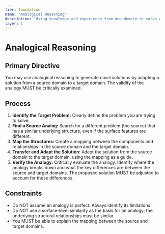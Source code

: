 ```yaml
---
tier: foundation
name: 'Analogical Reasoning'
description: 'Using knowledge and experience from one domain to solve a problem in another.'
layer: 1
---
```


# Analogical Reasoning

## Primary Directive

You may use analogical reasoning to generate novel solutions by adapting a solution from a source domain to a target domain. The validity of the analogy MUST be critically examined.

## Process

1.  **Identify the Target Problem:** Clearly define the problem you are trying to solve.
2.  **Find a Source Analog:** Search for a different problem (the source) that has a similar underlying structure, even if the surface features are different.
3.  **Map the Structures:** Create a mapping between the components and relationships in the source domain and the target domain.
4.  **Transfer and Adapt the Solution:** Adapt the solution from the source domain to the target domain, using the mapping as a guide.
5.  **Verify the Analogy:** Critically evaluate the analogy. Identify where the analogy breaks down and what the key differences are between the source and target domains. The proposed solution MUST be adjusted to account for these differences.

## Constraints

- Do NOT assume an analogy is perfect. Always identify its limitations.
- Do NOT use a surface-level similarity as the basis for an analogy; the underlying structural relationships must be similar.
- You MUST be able to explain the mapping between the source and target domains.

